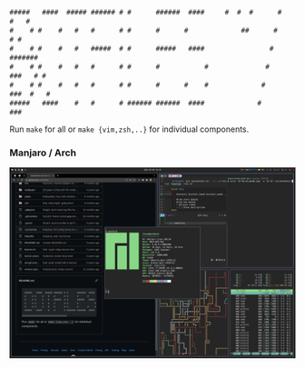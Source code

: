 
```
#####   ####  ##### ###### # #      ######  ####     #  #  #      #       #   #  
#    # #    #   #   #      # #      #      #             ##      #         # #   
#    # #    #   #   #####  # #      #####   ####                #        ####### 
#    # #    #   #   #      # #      #           #              #     ###   # #   
#    # #    #   #   #      # #      #      #    #             #      ###  #   #  
#####   ####    #   #      # ###### ######  ####             #       ###         
```

Run `make` for all or `make {vim,zsh,..}` for individual components.

### Manjaro / Arch

![Manjaro](./manjaro-desktop.png)
